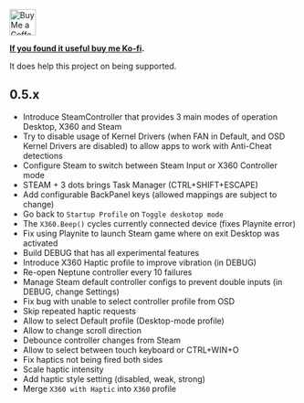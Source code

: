 <a href='https://ko-fi.com/ayufan' target='_blank'><img height='35' style='border:0px;height:46px;' src='https://az743702.vo.msecnd.net/cdn/kofi3.png?v=0' alt='Buy Me a Coffee at ko-fi.com' />

**If you found it useful buy me [Ko-fi](https://ko-fi.com/ayufan).**

It does help this project on being supported.

## 0.5.x

- Introduce SteamController that provides 3 main modes of operation Desktop, X360 and Steam
- Try to disable usage of Kernel Drivers (when FAN in Default, and OSD Kernel Drivers are disabled)
  to allow apps to work with Anti-Cheat detections
- Configure Steam to switch between Steam Input or X360 Controller mode
- STEAM + 3 dots brings Task Manager (CTRL+SHIFT+ESCAPE)
- Add configurable BackPanel keys (allowed mappings are subject to change)
- Go back to `Startup Profile` on `Toggle deskotop mode`
- The `X360.Beep()` cycles currently connected device (fixes Playnite error)
- Fix using Playnite to launch Steam game where on exit Desktop was activated
- Build DEBUG that has all experimental features
- Introduce X360 Haptic profile to improve vibration (in DEBUG)
- Re-open Neptune controller every 10 failures
- Manage Steam default controller configs to prevent double inputs (in DEBUG, change Settings)
- Fix bug with unable to select controller profile from OSD
- Skip repeated haptic requests
- Allow to select Default profile (Desktop-mode profile)
- Allow to change scroll direction
- Debounce controller changes from Steam
- Allow to select between touch keyboard or CTRL+WIN+O
- Fix haptics not being fired both sides
- Scale haptic intensity
- Add haptic style setting (disabled, weak, strong)
- Merge `X360 with Haptic` into `X360` profile
